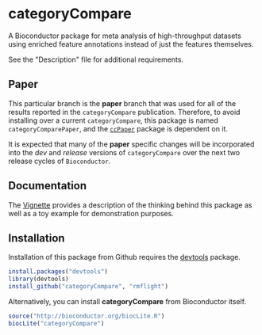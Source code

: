# categoryCompare

A Bioconductor package for meta analysis of high-throughput datasets using 
enriched feature annotations instead of just the features themselves.

See the "Description" file for additional requirements.

## Paper

This particular branch is the **paper** branch that was used for all of the results reported in the `categoryCompare` publication. Therefore, to avoid installing over a current `categoryCompare`, this package is named `categoryComparePaper`, and the [`ccPaper`](https://github.com/rmflight/ccPaper) package is dependent on it.

It is expected that many of the **paper** specific changes will be incorporated into the *dev* and *release* versions of `categoryCompare` over the next two release cycles of `Bioconductor`.

## Documentation

The [Vignette][vignLink] provides a description of the thinking behind
this package as well as a toy example for demonstration purposes.

## Installation

Installation of this package from Github requires the [devtools][devtoolsLink]
package.

```r
install.packages("devtools")
library(devtools)
install_github("categoryCompare", "rmflight")
```

Alternatively, you can install **categoryCompare** from Bioconductor itself.

```r
source("http://bioconductor.org/biocLite.R")
biocLite("categoryCompare")
```


[vignLink]: http://bioconductor.org/packages/devel/bioc/vignettes/categoryCompare/inst/doc/categoryCompare_vignette.pdf "categoryCompare Vignette"
[devtoolsLink]: https://github.com/hadley/devtools "devtools"
